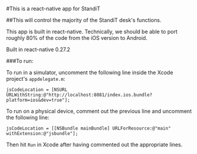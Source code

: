 #This is a react-native app for StandiT

##This will control the majority of the StandiT desk's functions.

This app is built in react-native. Technically, we should be able to port roughly 80% of the code from the iOS version to Android.

Built in react-native 0.27.2

###To run:

To run in a simulator, uncomment the following line inside the Xcode project's `appdelegate.m`:

`jsCodeLocation = [NSURL URLWithString:@"http://localhost:8081/index.ios.bundle?platform=ios&dev=true"];`

To run on a physical device, comment out the previous line and uncomment the following line:

`jsCodeLocation = [[NSBundle mainBundle] URLForResource:@"main" withExtension:@"jsbundle"];`

Then hit `Run` in Xcode after having commented out the appropriate lines.